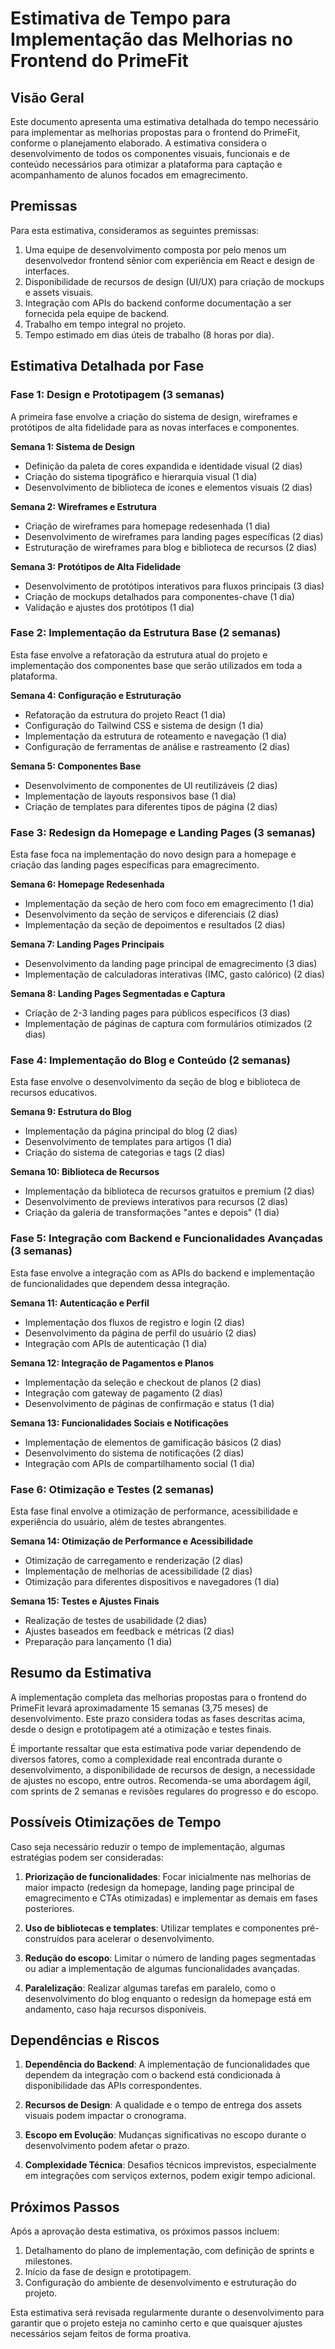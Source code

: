 # Estimativa de Tempo para Implementação das Melhorias no Frontend do PrimeFit

## Visão Geral

Este documento apresenta uma estimativa detalhada do tempo necessário para implementar as melhorias propostas para o frontend do PrimeFit, conforme o planejamento elaborado. A estimativa considera o desenvolvimento de todos os componentes visuais, funcionais e de conteúdo necessários para otimizar a plataforma para captação e acompanhamento de alunos focados em emagrecimento.

## Premissas

Para esta estimativa, consideramos as seguintes premissas:

1. Uma equipe de desenvolvimento composta por pelo menos um desenvolvedor frontend sênior com experiência em React e design de interfaces.
2. Disponibilidade de recursos de design (UI/UX) para criação de mockups e assets visuais.
3. Integração com APIs do backend conforme documentação a ser fornecida pela equipe de backend.
4. Trabalho em tempo integral no projeto.
5. Tempo estimado em dias úteis de trabalho (8 horas por dia).

## Estimativa Detalhada por Fase

### Fase 1: Design e Prototipagem (3 semanas)

A primeira fase envolve a criação do sistema de design, wireframes e protótipos de alta fidelidade para as novas interfaces e componentes.

**Semana 1: Sistema de Design**

- Definição da paleta de cores expandida e identidade visual (2 dias)
- Criação do sistema tipográfico e hierarquia visual (1 dia)
- Desenvolvimento de biblioteca de ícones e elementos visuais (2 dias)

**Semana 2: Wireframes e Estrutura**

- Criação de wireframes para homepage redesenhada (1 dia)
- Desenvolvimento de wireframes para landing pages específicas (2 dias)
- Estruturação de wireframes para blog e biblioteca de recursos (2 dias)

**Semana 3: Protótipos de Alta Fidelidade**

- Desenvolvimento de protótipos interativos para fluxos principais (3 dias)
- Criação de mockups detalhados para componentes-chave (1 dia)
- Validação e ajustes dos protótipos (1 dia)

### Fase 2: Implementação da Estrutura Base (2 semanas)

Esta fase envolve a refatoração da estrutura atual do projeto e implementação dos componentes base que serão utilizados em toda a plataforma.

**Semana 4: Configuração e Estruturação**

- Refatoração da estrutura do projeto React (1 dia)
- Configuração do Tailwind CSS e sistema de design (1 dia)
- Implementação da estrutura de roteamento e navegação (1 dia)
- Configuração de ferramentas de análise e rastreamento (2 dias)

**Semana 5: Componentes Base**

- Desenvolvimento de componentes de UI reutilizáveis (2 dias)
- Implementação de layouts responsivos base (1 dia)
- Criação de templates para diferentes tipos de página (2 dias)

### Fase 3: Redesign da Homepage e Landing Pages (3 semanas)

Esta fase foca na implementação do novo design para a homepage e criação das landing pages específicas para emagrecimento.

**Semana 6: Homepage Redesenhada**

- Implementação da seção de hero com foco em emagrecimento (1 dia)
- Desenvolvimento da seção de serviços e diferenciais (2 dias)
- Implementação da seção de depoimentos e resultados (2 dias)

**Semana 7: Landing Pages Principais**

- Desenvolvimento da landing page principal de emagrecimento (3 dias)
- Implementação de calculadoras interativas (IMC, gasto calórico) (2 dias)

**Semana 8: Landing Pages Segmentadas e Captura**

- Criação de 2-3 landing pages para públicos específicos (3 dias)
- Implementação de páginas de captura com formulários otimizados (2 dias)

### Fase 4: Implementação do Blog e Conteúdo (2 semanas)

Esta fase envolve o desenvolvimento da seção de blog e biblioteca de recursos educativos.

**Semana 9: Estrutura do Blog**

- Implementação da página principal do blog (2 dias)
- Desenvolvimento de templates para artigos (1 dia)
- Criação do sistema de categorias e tags (2 dias)

**Semana 10: Biblioteca de Recursos**

- Implementação da biblioteca de recursos gratuitos e premium (2 dias)
- Desenvolvimento de previews interativos para recursos (2 dias)
- Criação da galeria de transformações "antes e depois" (1 dia)

### Fase 5: Integração com Backend e Funcionalidades Avançadas (3 semanas)

Esta fase envolve a integração com as APIs do backend e implementação de funcionalidades que dependem dessa integração.

**Semana 11: Autenticação e Perfil**

- Implementação dos fluxos de registro e login (2 dias)
- Desenvolvimento da página de perfil do usuário (2 dias)
- Integração com APIs de autenticação (1 dia)

**Semana 12: Integração de Pagamentos e Planos**

- Implementação da seleção e checkout de planos (2 dias)
- Integração com gateway de pagamento (2 dias)
- Desenvolvimento de páginas de confirmação e status (1 dia)

**Semana 13: Funcionalidades Sociais e Notificações**

- Implementação de elementos de gamificação básicos (2 dias)
- Desenvolvimento do sistema de notificações (2 dias)
- Integração com APIs de compartilhamento social (1 dia)

### Fase 6: Otimização e Testes (2 semanas)

Esta fase final envolve a otimização de performance, acessibilidade e experiência do usuário, além de testes abrangentes.

**Semana 14: Otimização de Performance e Acessibilidade**

- Otimização de carregamento e renderização (2 dias)
- Implementação de melhorias de acessibilidade (2 dias)
- Otimização para diferentes dispositivos e navegadores (1 dia)

**Semana 15: Testes e Ajustes Finais**

- Realização de testes de usabilidade (2 dias)
- Ajustes baseados em feedback e métricas (2 dias)
- Preparação para lançamento (1 dia)

## Resumo da Estimativa

A implementação completa das melhorias propostas para o frontend do PrimeFit levará aproximadamente 15 semanas (3,75 meses) de desenvolvimento. Este prazo considera todas as fases descritas acima, desde o design e prototipagem até a otimização e testes finais.

É importante ressaltar que esta estimativa pode variar dependendo de diversos fatores, como a complexidade real encontrada durante o desenvolvimento, a disponibilidade de recursos de design, a necessidade de ajustes no escopo, entre outros. Recomenda-se uma abordagem ágil, com sprints de 2 semanas e revisões regulares do progresso e do escopo.

## Possíveis Otimizações de Tempo

Caso seja necessário reduzir o tempo de implementação, algumas estratégias podem ser consideradas:

1. **Priorização de funcionalidades**: Focar inicialmente nas melhorias de maior impacto (redesign da homepage, landing page principal de emagrecimento e CTAs otimizadas) e implementar as demais em fases posteriores.

2. **Uso de bibliotecas e templates**: Utilizar templates e componentes pré-construídos para acelerar o desenvolvimento.

3. **Redução do escopo**: Limitar o número de landing pages segmentadas ou adiar a implementação de algumas funcionalidades avançadas.

4. **Paralelização**: Realizar algumas tarefas em paralelo, como o desenvolvimento do blog enquanto o redesign da homepage está em andamento, caso haja recursos disponíveis.

## Dependências e Riscos

1. **Dependência do Backend**: A implementação de funcionalidades que dependem da integração com o backend está condicionada à disponibilidade das APIs correspondentes.

2. **Recursos de Design**: A qualidade e o tempo de entrega dos assets visuais podem impactar o cronograma.

3. **Escopo em Evolução**: Mudanças significativas no escopo durante o desenvolvimento podem afetar o prazo.

4. **Complexidade Técnica**: Desafios técnicos imprevistos, especialmente em integrações com serviços externos, podem exigir tempo adicional.

## Próximos Passos

Após a aprovação desta estimativa, os próximos passos incluem:

1. Detalhamento do plano de implementação, com definição de sprints e milestones.
2. Início da fase de design e prototipagem.
3. Configuração do ambiente de desenvolvimento e estruturação do projeto.

Esta estimativa será revisada regularmente durante o desenvolvimento para garantir que o projeto esteja no caminho certo e que quaisquer ajustes necessários sejam feitos de forma proativa.
